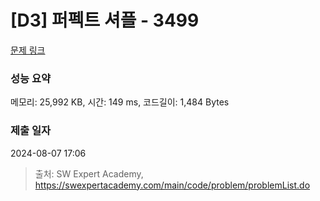 # [D3] 퍼펙트 셔플 - 3499 

[문제 링크](https://swexpertacademy.com/main/code/problem/problemDetail.do?contestProbId=AWGsRbk6AQIDFAVW) 

### 성능 요약

메모리: 25,992 KB, 시간: 149 ms, 코드길이: 1,484 Bytes

### 제출 일자

2024-08-07 17:06



> 출처: SW Expert Academy, https://swexpertacademy.com/main/code/problem/problemList.do